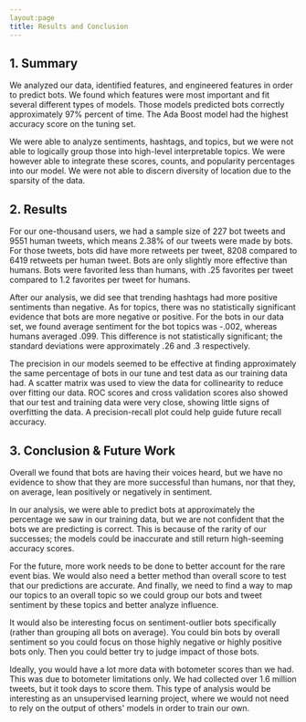 ```yaml
---
layout:page
title: Results and Conclusion
---
```


## 1. Summary

We analyzed our data, identified features, and engineered features in order to predict bots. We found which features were most important and fit several different types of models. Those models predicted bots correctly approximately 97% percent of time. The Ada Boost model had the highest accuracy score on the tuning set.

We were able to analyze sentiments, hashtags, and topics, but we were not able to logically group those into high-level interpretable topics. We were however able to integrate these scores, counts, and popularity percentages into our model. We were not able to discern diversity of location due to the sparsity of the data.

 
## 2. Results

For our one-thousand users, we had a sample size of 227 bot tweets and 9551 human tweets, which means 2.38% of our tweets were made by bots. For those tweets, bots did have more retweets per tweet, 8208 compared to 6419 retweets per human tweet. Bots are only slightly more effective than humans. Bots were favorited less than humans, with .25 favorites per tweet compared to 1.2 favorites per tweet for humans.

After our analysis, we did see that trending hashtags had more positive sentiments than negative. As for topics, there was no statistically significant evidence that bots are more negative or positive. For the bots in our data set, we found average sentiment for the bot topics was -.002, whereas humans averaged .099. This difference is not statistically significant; the standard deviations were approximately .26 and .3 respectively. 

The precision in our models seemed to be effective at finding approximately the same percentage of bots in our tune and test data as our training data had. A scatter matrix was used to view the data for collinearity to reduce over fitting our data. ROC scores and cross validation scores also showed that our test and training data were very close, showing little signs of overfitting the data. A precision-recall plot could help guide future recall accuracy. 


## 3. Conclusion & Future Work

Overall we found that bots are having their voices heard, but we have no evidence to show that they are more successful than humans, nor that they, on average, lean positively or negatively in sentiment.

In our analysis, we were able to predict bots at approximately the percentage we saw in our training data, but we are not confident that the bots we are predicting is correct. This is because of the rarity of our successes; the models could be inaccurate and still return high-seeming accuracy scores. 

For the future, more work needs to be done to better account for the rare event bias. We would also need a better method than overall score to test that our predictions are accurate. And finally, we need to find a way to map our topics to an overall topic so we could group our bots and tweet sentiment by these topics and better analyze influence.

It would also be interesting focus on sentiment-outlier bots specifically (rather than grouping all bots on average). You could bin bots by overall sentiment so you could focus on those highly negative or highly positive bots only. Then you could better try to judge impact of those bots. 

Ideally, you would have a lot more data with botometer scores than we had. This was due to botometer limitations only. We had collected over 1.6 million tweets, but it took days to score them. This type of analysis would be interesting as an unsupervised learning project, where we would not need to rely on the output of others' models in order to train our own.


